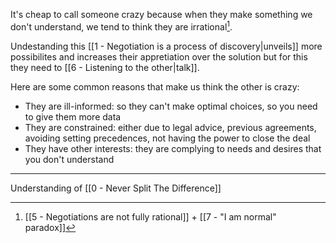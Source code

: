 It's cheap to call someone crazy because when they make something we don't understand, we tend to think they are irrational[^1].

Undestanding this [[1 - Negotiation is a process of discovery|unveils]] more possibilites and increases their appretiation over the solution but for this they need to [[6 - Listening to the other|talk]].

Here are some common reasons that make us think the other is crazy:

- They are ill-informed: so they can't make optimal choices, so you need to give them more data
- They are constrained: either due to legal advice, previous agreements, avoiding setting precedences, not having the power to close the deal
- They have other interests: they are complying to needs and desires that you don't understand

---

Understanding of [[0 - Never Split The Difference]]

[^1]: [[5 - Negotiations are not fully rational]] + [[7 - "I am normal" paradox]]